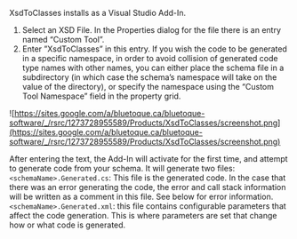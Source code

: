 XsdToClasses installs as a Visual Studio Add-In.
  1. Select an XSD File. In the Properties dialog for the file there is an entry named “Custom Tool”.
  1. Enter ”XsdToClasses” in this entry.
If you wish the code to be generated in a specific namespace, in order to avoid collision of generated code type names with other names, you can either place the schema file in a subdirectory (in which case the schema’s namespace will take on the value of the directory), or specify the namespace using the “Custom Tool Namespace” field in the property grid.

![https://sites.google.com/a/bluetoque.ca/bluetoque-software/_/rsrc/1273728955589/Products/XsdToClasses/screenshot.png](https://sites.google.com/a/bluetoque.ca/bluetoque-software/_/rsrc/1273728955589/Products/XsdToClasses/screenshot.png)

After entering the text, the Add-In will activate for the first time, and attempt to generate code from your schema. It will generate two files:
`<schemaName>.Generated.cs`:  This file is the generated code. In the case that there was an error generating the code, the error and call stack information will be written as a comment in this file. See below for error information.
`<schemaName>.Generated.xml`: this file contains configurable parameters that affect the code generation. This is where parameters are set that change how or what code is generated.